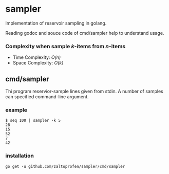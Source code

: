 # sampler
Implementation of reservoir sampling in golang.

Reading godoc and souce code of cmd/sampler help to understand usage.

### Complexity when sample _k_-items from _n_-items

- Time Complexity: _O(n)_
- Space Complexity: _O(k)_

## cmd/sampler
Thi program reservior-sample lines given from stdin.
A number of samples can specified command-line argument.

### example
```
$ seq 100 | sampler -k 5
28
15
52
7
42
```

### installation
```
go get -u github.com/zaltoprofen/sampler/cmd/sampler
```
